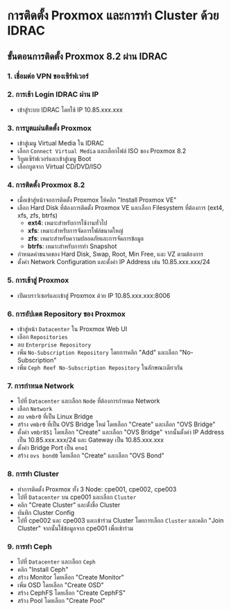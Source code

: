 # การติดตั้ง Proxmox และการทำ Cluster ด้วย IDRAC

## ขั้นตอนการติดตั้ง Proxmox 8.2 ผ่าน IDRAC

### 1. เชื่อมต่อ VPN ของเซิร์ฟเวอร์

### 2. การเข้า Login IDRAC ผ่าน IP
- เข้าสู่ระบบ IDRAC โดยใช้ IP 10.85.xxx.xxx

### 3. การบูตแผ่นติดตั้ง Proxmox
- เข้าสู่เมนู Virtual Media ใน IDRAC
- เลือก `Connect Virtual Media` และเลือกไฟล์ ISO ของ Proxmox 8.2
- รีบูตเซิร์ฟเวอร์และเข้าสู่เมนู Boot
- เลือกบูตจาก Virtual CD/DVD/ISO

### 4. การติดตั้ง Proxmox 8.2
- เมื่อเข้าสู่หน้าจอการติดตั้ง Proxmox ให้คลิก "Install Proxmox VE"
- เลือก Hard Disk ที่ต้องการติดตั้ง Proxmox VE และเลือก Filesystem ที่ต้องการ (ext4, xfs, zfs, btrfs)
  - **ext4**: เหมาะสำหรับการใช้งานทั่วไป
  - **xfs**: เหมาะสำหรับการจัดการไฟล์ขนาดใหญ่
  - **zfs**: เหมาะสำหรับความปลอดภัยและการจัดการข้อมูล
  - **btrfs**: เหมาะสำหรับการทำ Snapshot
- กำหนดค่าขนาดของ Hard Disk, Swap, Root, Min Free, และ VZ ตามต้องการ
- ตั้งค่า Network Configuration และตั้งค่า IP Address เช่น 10.85.xxx.xxx/24

### 5. การเข้าสู่ Proxmox
- เปิดเบราว์เซอร์และเข้าสู่ Proxmox ด้วย IP 10.85.xxx.xxx:8006

### 6. การอัปเดต Repository ของ Proxmox
- เข้าสู่หน้า `Datacenter` ใน Proxmox Web UI
- เลือก `Repositories`
- ลบ `Enterprise Repository`
- เพิ่ม `No-Subscription Repository` โดยการคลิก "Add" และเลือก "No-Subscription"
- เพิ่ม `Ceph Reef No-Subscription Repository` ในลักษณะเดียวกัน

### 7. การกำหนด Network
- ไปที่ `Datacenter` และเลือก `Node` ที่ต้องการกำหนด Network
- เลือก `Network`
- ลบ `vmbr0` ที่เป็น Linux Bridge
- สร้าง `vmbr0` ที่เป็น OVS Bridge ใหม่ โดยเลือก "Create" และเลือก "OVS Bridge"
- ตั้งค่า `vmbr851` โดยเลือก "Create" และเลือก "OVS Bridge" จากนั้นตั้งค่า IP Address เป็น 10.85.xxx.xxx/24 และ Gateway เป็น 10.85.xxx.xxx
- ตั้งค่า Bridge Port เป็น `eno1`
- สร้าง `ovs bond0` โดยเลือก "Create" และเลือก "OVS Bond"

### 8. การทำ Cluster
- ทำการติดตั้ง Proxmox ทั้ง 3 Node: cpe001, cpe002, cpe003
- ไปที่ `Datacenter` บน cpe001 และเลือก `Cluster`
- คลิก "Create Cluster" และตั้งชื่อ Cluster
- บันทึก Cluster Config
- ไปที่ cpe002 และ cpe003 และเข้าร่วม Cluster โดยการเลือก `Cluster` และคลิก "Join Cluster" จากนั้นใช้ข้อมูลจาก cpe001 เพื่อเข้าร่วม

### 9. การทำ Ceph
- ไปที่ `Datacenter` และเลือก `Ceph`
- คลิก "Install Ceph"
- สร้าง Monitor โดยเลือก "Create Monitor"
- เพิ่ม OSD โดยเลือก "Create OSD"
- สร้าง CephFS โดยเลือก "Create CephFS"
- สร้าง Pool โดยเลือก "Create Pool"
